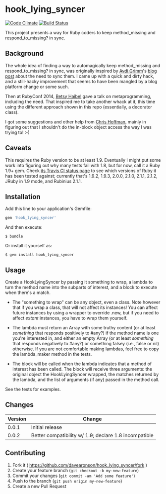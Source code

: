 hook_lying_syncer
=================

[![Code Climate](https://codeclimate.com/github/davearonson/hook_lying_syncer/badges/gpa.svg)](https://codeclimate.com/github/davearonson/hook_lying_syncer)
[![Build Status](https://travis-ci.org/davearonson/hook_lying_syncer.png)](https://travis-ci.org/davearonson/hook_lying_syncer)

This project presents a way for Ruby coders to keep method_missing and
respond_to_missing? in sync.

## Background

The whole idea of finding a way to automagically keep method_missing and
respond_to_missing? in sync, was originally inspired by [Avdi
Grimm](http://about.avdi.org/)'s [blog
post](http://devblog.avdi.org/2011/12/07/defining-method_missing-and-respond_to-at-the-same-time/)
about the need to sync them.  I came up with a quick and dirty hack, and a
still-hacky improvement that seems to have been mangled by a blog platform
change or some such.

Then at RubyConf 2014, [Betsy Haibel](http://betsyhaibel.com/) gave a talk on
metaprogramming, including the need.  That inspired me to take another whack at
it, this time using the different approach shown in this repo (essentially, a
decorator class).

I got some suggestions and other help from [Chris
Hoffman](https://github.com/yarmiganosca), mainly in figuring out that I
shouldn't do the in-block object access the way I was trying to!  :-)


## Caveats

This requires the Ruby version to be at least 1.9.  Eventually I might put some
work into figuring out why many tests fail with 1.8, but for now, call it a
Ruby 1.9+ gem.  Check [its Travis CI status
page](https://travis-ci.org/davearonson/hook_lying_syncer) to see which
versions of Ruby it has been tested against; currently that's 1.9.2, 1.9.3,
2.0.0, 2.1.0, 2.1.1, 2.1.2, JRuby in 1.9 mode, and Rubinius 2.1.1.


## Installation

Add this line to your application's Gemfile:

```ruby
gem 'hook_lying_syncer'
```

And then execute:

    $ bundle

Or install it yourself as:

    $ gem install hook_lying_syncer



## Usage

Create a HookLyingSyncer by passing it something to wrap, a lambda to turn the
method name into the subparts of interest, and a block to execute when there's
a match.

* The "something to wrap" can be any object, even a class.  Note however that
  if you wrap a class, that will not affect its instances!  You can affect
  future instances by using a wrapper to override .new, but if you need to
  affect _extant_ instances, you have to wrap them yourself.

* The lambda must return an Array with some truthy content (or at least
  _something_ that responds positively to #any?) if the method name is one
  you're interested in, and either an empty Array (or at least _something_ that
  responds negatively to #any?) or something falsey (i.e., false or nil)
  otherwise.  If you are not comfortable making lambdas, feel free to copy the
  lambda_maker method in the tests.

* The block will be called when the lambda indicates that a method of interest
  has been called.  The block will receive three arguments: the original object
  the HookLyingSyncer wrapped, the matches returned by the lambda, and the list
  of arguments (if any) passed in the method call.

See the tests for examples.


## Changes

| Version | Change |
|---|---|
| 0.0.1 | Initial release |
| 0.0.2 | Better compatibility w/ 1.9; declare 1.8 incompatible |


## Contributing

1. Fork it ( https://github.com/davearonson/hook_lying_syncer/fork )
2. Create your feature branch (`git checkout -b my-new-feature`)
3. Commit your changes (`git commit -am 'Add some feature'`)
4. Push to the branch (`git push origin my-new-feature`)
5. Create a new Pull Request
